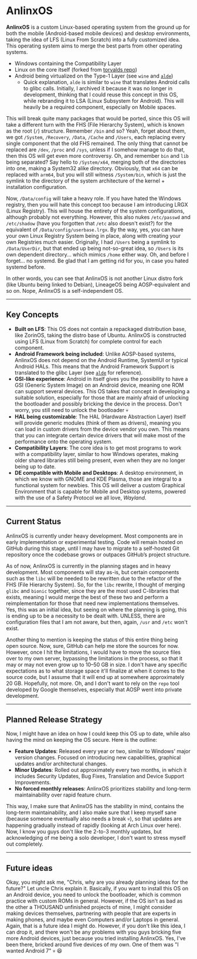 # AnlinxOS
**AnlinxOS** is a custom Linux-based operating system from the ground up for both the mobile
(Android-based mobile devices) and desktop environments, taking the idea of LFS (Linux From
Scratch) into a fully customized idea. This operating system aims to merge the best parts
from other operating systems.

- Windows containing the Compatibility Layer
- Linux on the core itself (forked from [torvalds repo](https://github.com/torvalds/linux))
- Android being virtualized on the Type-1 Layer (see `wine` and
  [`alde`](https://github.com/BC100Dev/alde))
  - Quick explanation, `alde` is similar to `wine` that translates Android calls to glibc
    calls. Initially, I archived it because it was no longer in development, thinking that
    I could reuse this concept in this OS, while rebranding it to LSA (Linux Subsystem for
    Android). This will heavily be a required component, especially on Mobile spaces.

This will break quite many packages that would be ported, since this OS will take a different
turn with the FHS (File Hierarchy System), which is known as the root (`/`) structure. Remember
`/bin` and so? Yeah, forget about them, we got `/System`, `/Recovery`, `/Data`, `/Cache` and
`/Users`, each replacing every single component that the old FHS remained. The only thing that
cannot be replaced are `/dev`, `/proc` and `/sys`, unless if I somehow manage to do that, then
this OS will get even more controversy. Oh, and remember `bin` and `lib` being separated? Say
hello to `/System/x64`, merging both of the directories into one, making a System32 alike
directory. Obviously, that `x64` can be replaced with `arm64`, but you will still witness
`/System/bin`, which is just the symlink to the directory of the system architecture of the
kernel + installation configuration.

Now, `/Data/config` will take a heavy role. If you have hated the Windows registry, then you
will hate this concept too because I am introducing LRGX (Linux Registry). This will house the
entirety of the system configurations, although probably not everything. However, this also
nukes `/etc/passwd` and `/etc/shadow` (have you forgotten that `/etc` also doesn't exist?) for
the equivalent of `/Data/config/userbase.lrgx`. By the way, yes, you can have your own Linux
Registry System being in place, along with creating your own Registries much easier. Originally,
I had `/Users` being a symlink to `/Data/UserDir`, but that ended up being not-so-great idea, so
`/Users` is its own dependent directory... which mimics `/home` either way. Oh, and before I
forget... no systemd. Be glad that I am getting rid for you, in case you hated systemd before.

In other words, you can see that AnlinxOS is not another Linux distro fork (like Ubuntu being
linked to Debian), LineageOS being AOSP-equivalent and so on. Nope, AnlinxOS is a
self-independent OS.

---

## Key Concepts
- **Built on LFS**: This OS does not contain a repackaged distribution base, like ZorinOS,
  taking the distro base of Ubuntu. AnlinxOS is constructed using LFS (Linux from Scratch) for
  complete control for each component.
- **Android Framework being included**: Unlike AOSP-based systems, AnlinxOS does not depend on
  the Android Runtime, SystemUI or typical Android HALs. This means that the Android Framework
  Support is translated to the glibc Layer (see [`alde`](https://github.com/BC100Dev/alde) for
  reference).
- **GSI-like experience**: Android in itself gives you the possibility to have a GSI (Generic
  System Image) on an Android device, meaning one ROM can support several devices. This OS
  takes that concept in developing a suitable solution, especially for those that are mainly
  afraid of unlocking the bootloader and possibly bricking the device in the process. Don't
  worry, you still need to unlock the bootloader :skull:
- **HAL being customizable**: The HAL (Hardware Abstraction Layer) itself will provide generic
  modules (think of them as drivers), meaning you can load in custom drivers from the device
  vendor you own. This means that you can integrate certain device drivers that will make most
  of the performance onto the operating system.
- **Compatibility Layers**: The core idea is to get most programs to work with a compatibility
  layer, similar to how Windows operates, making older shared libraries still being present,
  even when they are no longer being up to date.
- **DE compatible with Mobile and Desktops**: A desktop environment, in which we know with
  GNOME and KDE Plasma, those are integral to a functional system for newbies. This OS will
  deliver a custom Graphical Environment that is capable for Mobile and Desktop systems, powered
  with the use of a Safety Protocol we all love, *Wayland*.

---

## Current Status
AnlinxOS is currently under heavy development. Most components are in early implementation or
experimental testing. Code will remain hosted on GitHub during this stage, until I may have to
migrate to a self-hosted Git repository once the codebase grows or outpaces GitHub’s project
structure.

As of now, AnlinxOS is currently in the planning stages and in heavy development. Most
components will stay as-is, but certain components such as the `libc` will be needed to be
rewritten due to the refactor of the FHS (File Hierarchy System). So, for the `libc` rewrite,
I thought of merging `glibc` and `bionic` together, since they are the most used C-libraries
that exists, meaning I would merge the best of these two and perform a reimplementation for
those that need new implementations themselves. Yes, this was an initial idea, but seeing
on where the planning is going, this is ending up to be a necessity to be dealt with. UNLESS,
there are configuration files that I am not aware, but then, again, `/usr` and `/etc` won't
exist.

Another thing to mention is keeping the status of this entire thing being open source. Now,
sure, GitHub can help me store the sources for now. However, once I hit the limitations, I would
have to move the source files over to my own server, bypassing the limitations in the process,
so that it may or may not even grow up to 10–50 GB in size. I don't have any specific
expectations as to what storage space it'll finalize at when it comes to the source code, but
I assume that it will end up at somewhere approximately 20 GB. Hopefully, not more. Oh, and
I don't want to rely on the `repo` tool developed by Google themselves, especially that AOSP
went into private development.

---

## Planned Release Strategy
Now, I might have an idea on how I could keep this OS up to date, while also having the mind on
keeping the OS secure. Here is the outline:

- **Feature Updates**: Released every year or two, similar to Windows' major version changes.
  Focused on introducing new capabilities, graphical updates and/or architectural changes.
- **Minor Updates**: Rolled out approximately every two months, in which it includes Security
  Updates, Bug Fixes, Translation and Device Support Improvements.
- **No forced monthly releases**: AnlinxOS prioritizes stability and long-term maintainability
  over rapid feature churn.

This way, I make sure that AnlinxOS has the stability in mind, contains the long-term
maintainability, and I also make sure that I keep myself sane (because someone eventually also
needs a break :skull:), so that updates are happening gradually instead of rapidly (looking
at Arch Linux over here). Now, I know you guys don't like the 2-to-3 monthly updates, but
acknowledging of me being a solo developer, I don't want to stress myself out completely.

---

## Future ideas
Okay, you might ask me, "Chris, why are you already planning ideas for the future?" Let uncle
Chris explain it. Basically, if you want to install this OS on an Android device, you need to
unlock the bootloader, which is common practice with custom ROMs in general. However, if the
OS isn't as bad as the other a THOUSAND unfinished projects of mine, I might consider making
devices themselves, partnering with people that are experts in making phones, and maybe even
Computers and/or Laptops in general. Again, that is a future idea I might do. However, if you
don't like this idea, I can drop it, and there won't be any problems with you guys bricking
five more Android devices, just because you tried installing AnlinxOS. Yes, I've been there,
bricked around five devices of my own. One of them was "I wanted Android 7" :skull: :laughing:
